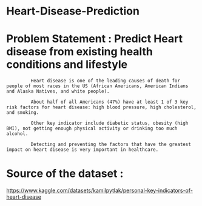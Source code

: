 # Heart-Disease-Prediction
# Problem Statement : Predict Heart disease from existing health conditions and lifestyle
             Heart disease is one of the leading causes of death for people of most races in the US (African Americans, American Indians and Alaska Natives, and white people). 

             About half of all Americans (47%) have at least 1 of 3 key risk factors for heart disease: high blood pressure, high cholesterol, and smoking. 

             Other key indicator include diabetic status, obesity (high BMI), not getting enough physical activity or drinking too much alcohol. 

             Detecting and preventing the factors that have the greatest impact on heart disease is very important in healthcare.

# Source of the dataset :
https://www.kaggle.com/datasets/kamilpytlak/personal-key-indicators-of-heart-disease
